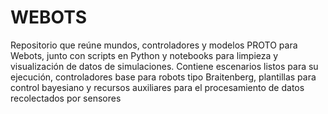 # WEBOTS

Repositorio que reúne mundos, controladores y modelos PROTO para Webots, junto con scripts en Python y notebooks para limpieza y visualización de datos de simulaciones. Contiene escenarios listos para su ejecución, controladores base para robots tipo Braitenberg, plantillas para control bayesiano y recursos auxiliares para el procesamiento de datos recolectados por sensores
